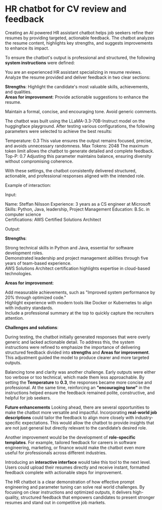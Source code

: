 # HR chatbot for CV review and feedback  

Creating an AI powered HR assistant chatbot helps job seekers refine their resumes by providing targeted, actionable feedback. The chatbot analyzes the resume content, highlights key strengths, and suggests improvements to enhance its impact.  

To ensure the chatbot's output is professional and structured, the following **system instructions** were defined:

You are an experienced HR assistant specializing in resume reviews.  
Analyze the resume provided and deliver feedback in two clear sections:  

**Strengths**: Highlight the candidate's most valuable skills, achievements, and qualities.  
**Areas for improvement**: Provide actionable suggestions to enhance the resume.  

Maintain a formal, concise, and encouraging tone. Avoid generic comments.

The chatbot was built using the LLaMA-3.3-70B-Instruct model on the huggingface playground. After testing various configurations, the following parameters were selected to achieve the best results:

Temperature: 0.3
This value ensures the output remains focused, precise, and avoids unnecessary randomness.
Max Tokens: 2048
The maximum token limit allows the chatbot to generate detailed and complete feedback.
Top-P: 0.7
Adjusting this parameter maintains balance, ensuring diversity without compromising coherence.

With these settings, the chatbot consistently delivered structured, actionable, and professional responses aligned with the intended role.

Example of interaction:

Input:

Name: Steffan Nilsson
Experience: 3 years as a CS engineer at Microsoft
Skills: Python, Java, leadership, Project Management
Education: B.Sc. in computer science  
Certifications: AWS Certified Solutions Architect  

Output:

**Strengths**:  

  Strong technical skills in Python and Java, essential for software development roles.  
  Demonstrated leadership and project management abilities through five years of team-based experience.  
  AWS Solutions Architect certification highlights expertise in cloud-based technologies.  

**Areas for improvement**:  

  Add measurable achievements, such as "Improved system performance by 20% through optimized code."  
  Highlight experience with modern tools like Docker or Kubernetes to align with industry standards.  
  Include a professional summary at the top to quickly capture the recruiters attention.  

**Challenges and solutions**:
  
During testing, the chatbot initially generated responses that were overly generic and lacked actionable detail. 
To address this, the system instructions were refined to emphasize the importance of delivering structured feedback divided into **strengths** and **Areas for improvement**. 
This adjustment guided the model to produce clearer and more targeted outputs. 

Balancing tone and clarity was another challenge. Early outputs were either too verbose or too technical, which made them less approachable. By setting the **Temperature** to **0.3**, the responses became more concise and professional. 
At the same time, reinforcing an **"encouraging tone"** in the instructions helped ensure the feedback remained polite, constructive, and helpful for job seekers.  

**Future enhancements**
Looking ahead, there are several opportunities to make the chatbot more versatile and impactful. 
Incorporating **real-world job descriptions** could tailor the feedback to align more closely with industry-specific expectations. 
This would allow the chatbot to provide insights that are not just general but directly relevant to the candidate’s desired role.  

Another improvement would be the development of **role-specific templates**. 
For example, tailored feedback for careers in software engineering, marketing, or finance would make the chatbot even more useful for professionals across different industries.  

Introducing an **interactive interface** would take this tool to the next level. 
Users could upload their resumes directly and receive instant, formatted feedback complete with actionable steps for improvement.  

The HR chatbot is a clear demonstration of how effective prompt engineering and parameter tuning can solve real world challenges. 
By focusing on clear instructions and optimized outputs, it delivers high-quality, structured feedback that empowers candidates to present stronger resumes and stand out in competitive job markets.